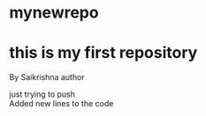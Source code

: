 # mynewrepo
# this is my first repository
 By Saikrishna author

 just trying to push
<br>
Added new lines to the code
